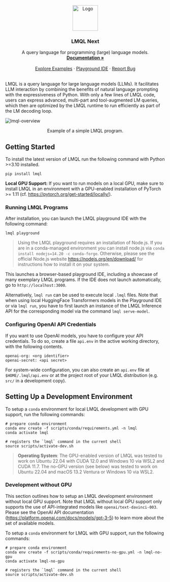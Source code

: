 <div align="center">
  <a href="https://lmql.ai">
    <img src="https://raw.githubusercontent.com/eth-sri/lmql/web/lmql.svg" alt="Logo" width="80" height="80">
  </a>

  <h3 align="center">LMQL Next</h3>

  <p align="center">
    A query language for programming (large) language models.
    <br />
    <a href="https://docs.lmql.ai"><strong>Documentation »</strong></a>
    <br />
    <br />
    <a href="https://lmql.ai">Explore Examples</a>
    ·
    <a href="https://lmql.ai/playground">Playground IDE</a>
    ·
    <a href="https://github.com/eth-sri/lmql/issues">Report Bug</a>
    <br/>
    <br/>
  </p>
</div>

LMQL is a query language for large language models (LLMs). It facilitates LLM interaction by combining the benefits of natural language prompting with the expressiveness of Python. With only a few lines of LMQL code, users can express advanced, multi-part and tool-augmented LM queries, which then are optimized by the LMQL runtime to run efficiently as part of the LM decoding loop.

![lmql-overview](https://user-images.githubusercontent.com/17903049/222918379-84a00b9a-1ef0-45bf-9384-15a20f2874f0.png)

<p align="center">Example of a simple LMQL program.</p>


## Getting Started

To install the latest version of LMQL run the following command with Python >=3.10 installed.

```
pip install lmql
```

**Local GPU Support:** If you want to run models on a local GPU, make sure to install LMQL in an environment with a GPU-enabled installation of PyTorch >= 1.11 (cf. https://pytorch.org/get-started/locally/).

### Running LMQL Programs

After installation, you can launch the LMQL playground IDE with the following command:

```
lmql playground
```

> Using the LMQL playground requires an installation of Node.js. If you are in a conda-managed environment you can install node.js via `conda install nodejs=14.20 -c conda-forge`. Otherwise, please see the official Node.js website https://nodejs.org/en/download/ for instructions how to install it on your system.

This launches a browser-based playground IDE, including a showcase of many exemplary LMQL programs. If the IDE does not launch automatically, go to `http://localhost:3000`.

Alternatively, `lmql run` can be used to execute local `.lmql` files. Note that when using local HuggingFace Transformers models in the Playground IDE or via `lmql run`, you have to first launch an instance of the LMQL Inference API for the corresponding model via the command `lmql serve-model`.

### Configuring OpenAI API Credentials

If you want to use OpenAI models, you have to configure your API credentials. To do so, create a file `api.env` in the active working directory, with the following contents.

```
openai-org: <org identifier>
openai-secret: <api secret>
```

For system-wide configuration, you can also create an `api.env` file at `$HOME/.lmql/api.env` or at the project root of your LMQL distribution (e.g. `src/` in a development copy).

## Setting Up a Development Environment

To setup a `conda` environment for local LMQL development with GPU support, run the following commands:

```
# prepare conda environment
conda env create -f scripts/conda/requirements.yml -n lmql
conda activate lmql

# registers the `lmql` command in the current shell
source scripts/activate-dev.sh
```

> **Operating System**: The GPU-enabled version of LMQL was tested to work on Ubuntu 22.04 with CUDA 12.0 and Windows 10 via WSL2 and CUDA 11.7. The no-GPU version (see below) was tested to work on Ubuntu 22.04 and macOS 13.2 Ventura or Windows 10 via WSL2.

### Development without GPU

This section outlines how to setup an LMQL development environment without local GPU support. Note that LMQL without local GPU support only supports the use of API-integrated models like `openai/text-davinci-003`. Please see the OpenAI API documentation (https://platform.openai.com/docs/models/gpt-3-5) to learn more about the set of available models.

To setup a `conda` environment for LMQL with GPU support, run the following commands:

```
# prepare conda environment
conda env create -f scripts/conda/requirements-no-gpu.yml -n lmql-no-gpu
conda activate lmql-no-gpu

# registers the `lmql` command in the current shell
source scripts/activate-dev.sh
```
